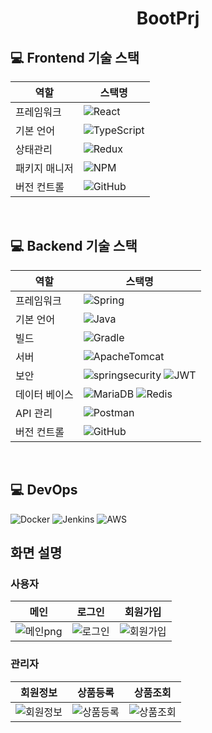<h1 align="center">BootPrj</h1>

## 💻 Frontend 기술 스택

| 역할          | 스택명                                                                                                                                                                                     |
| ------------- | -----------------------------------------------------------------------------------------------------------------------------------------------------------------------------------------  |
| 프레임워크    | ![React](https://shields.io/badge/react-black?logo=react&style=for-the-badge)                                                                                                               |
| 기본 언어     | ![TypeScript](https://img.shields.io/badge/typescript-%23007ACC.svg?style=for-the-badge&logo=typescript&logoColor=white)                                                                    |
| 상태관리      | ![Redux](https://img.shields.io/badge/redux-%23593d88.svg?style=for-the-badge&logo=redux&logoColor=white)                                                                                   |
| 패키지 매니저 | ![NPM](https://img.shields.io/badge/NPM-CB3837?style=for-the-badge&logo=NPM&logoColor=white)                                                                                                |
| 버전 컨트롤   | ![GitHub](https://img.shields.io/badge/github-%23121011.svg?style=for-the-badge&logo=github&logoColor=white)                                                                                |

<br>

## 💻 Backend 기술 스택

| 역할          | 스택명                                                                                                                                                                                     |
| ------------- | -----------------------------------------------------------------------------------------------------------------------------------------------------------------------------------------   |
| 프레임워크    | ![Spring](https://img.shields.io/badge/springboot-%236DB33F.svg?style=for-the-badge&logo=springboot&logoColor=white)                                                                        |
| 기본 언어     | ![Java](https://img.shields.io/badge/java-%23ED8B00.svg?style=for-the-badge&logo=openjdk&logoColor=white)                                                                                   |
| 빌드     | ![Gradle](https://img.shields.io/badge/Gradle-02303A.svg?style=for-the-badge&logo=Gradle&logoColor=white)                                                                                        |
| 서버          | ![ApacheTomcat](https://img.shields.io/badge/Apache%20Tomcat-F8DC75?style=for-the-badge&logo=apachetomcat&logoColor=black)                                                                  |
| 보안          | ![springsecurity](https://img.shields.io/badge/Spring%20Security-6DB33F?style=for-the-badge&logo=springsecurity&logoColor=white) ![JWT](https://img.shields.io/badge/JWT-black?style=for-the-badge&logo=JSON%20web%20tokens)                                                                                                                                                                               |
| 데이터 베이스 | ![MariaDB](https://img.shields.io/badge/mariadb-003545.svg?style=for-the-badge&logo=mariadb&logoColor=white) ![Redis](https://img.shields.io/badge/redis-DC382D.svg?style=for-the-badge&logo=redis&logoColor=white)                                                                                                                                                                             |
| API 관리      | ![Postman](https://img.shields.io/badge/Postman-FF6C37?style=for-the-badge&logo=postman&logoColor=white)                                                                                    |
| 버전 컨트롤   | ![GitHub](https://img.shields.io/badge/github-%23121011.svg?style=for-the-badge&logo=github&logoColor=white)                                                                                |

<br>

## 💻 DevOps
![Docker](https://img.shields.io/badge/Docker-2496ED?style=for-the-badge&logo=Docker&logoColor=white) ![Jenkins](https://img.shields.io/badge/jenkins-%232C5263.svg?style=for-the-badge&logo=jenkins&logoColor=white) ![AWS](https://img.shields.io/badge/Amazon%20AWS-232F3E?style=for-the-badge&logo=amazonaws&logoColor=white)

## **화면 설명**
### 사용자

| 메인 | 로그인 | 회원가입 |
| :---: | :---: | :---: |
| ![메인png](https://github.com/rectangle714/bootPrj/assets/62207860/0d426c2b-5a3b-4d92-9bd6-9b6f30372b42) | ![로그인](https://github.com/rectangle714/bootPrj/assets/62207860/b165bfe3-b573-48f5-b1ff-68769cca79e0) | ![회원가입](https://github.com/rectangle714/bootPrj/assets/62207860/156a51e0-f6ea-4982-acdb-23cb097b8877) |

### 관리자

| 회원정보 | 상품등록 | 상품조회 |
| :---: | :---: | :---: |
| ![회원정보](https://github.com/rectangle714/bootPrj/assets/62207860/99916d8b-10c0-4970-8236-075f58b5b02f) | ![상품등록](https://github.com/rectangle714/bootPrj/assets/62207860/51e32948-2281-4035-92eb-2a5eb2448cef) | ![상품조회](https://github.com/rectangle714/bootPrj/assets/62207860/ea57a7e0-ac6e-4089-a05b-2e4a6d49f3d7) |
